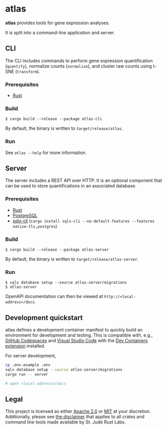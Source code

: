 # atlas

**atlas** provides tools for gene expression analyses.

It is split into a command-line application and server.

## CLI

The CLI includes commands to perform gene expression quantification
(`quantify`), normalize counts (`normalize`), and cluster raw counts using
t-SNE (`transform`).

### Prerequisites

* [Rust](https://www.rust-lang.org/)

### Build

```console
$ cargo build --release --package atlas-cli
```

By default, the binary is written to `target/release/atlas`.

### Run

See `atlas --help` for more information.

## Server

The server includes a REST API over HTTP. It is an optional component that can
be used to store quantifications in an associated database.

### Prerequisites

* [Rust](https://www.rust-lang.org/)
* [PostgreSQL](https://www.postgresql.org/)
* [sqlx-cli](https://github.com/launchbadge/sqlx/tree/main/sqlx-cli) (`cargo install sqlx-cli --no-default-features --features native-tls,postgres`)

### Build

```console
$ cargo build --release --package atlas-server
```

By default, the binary is written to `target/release/atlas-server`.

### Run

```console
$ sqlx database setup --source atlas-server/migrations
$ atlas-server
```

OpenAPI documentation can then be viewed at `http://<local-address>/docs`.

## Development quickstart

atlas defines a development container manifest to quickly build an environment
for development and testing. This is compatible with, e.g., [GitHub Codespaces]
and [Visual Studio Code] with the [Dev Containers extension] installed.

For server development,

```sh
cp .env.example .env
sqlx database setup --source atlas-server/migrations
cargo run -- server

# open <local-address>/docs
```

## Legal

This project is licensed as either [Apache 2.0][license-apache] or [MIT][license-mit] at
your discretion. Additionally, please see
[the disclaimer](https://github.com/stjude-rust-labs#disclaimer) that applies to all
crates and command line tools made available by St. Jude Rust Labs.

[GitHub Codespaces]: https://github.com/features/codespaces
[Visual Studio Code]: https://code.visualstudio.com/
[Dev Containers extension]: https://marketplace.visualstudio.com/items?itemName=ms-vscode-remote.remote-containers
[license-apache]: ./LICENSE-APACHE
[license-mit]: ./LICENSE-MIT
